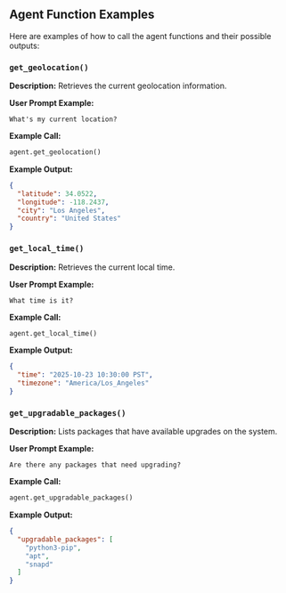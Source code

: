 ## Agent Function Examples

Here are examples of how to call the agent functions and their possible outputs:

### `get_geolocation()`

**Description:** Retrieves the current geolocation information.

**User Prompt Example:**
```
What's my current location?
```

**Example Call:**
```python
agent.get_geolocation()
```

**Example Output:**
```json
{
  "latitude": 34.0522,
  "longitude": -118.2437,
  "city": "Los Angeles",
  "country": "United States"
}
```

### `get_local_time()`

**Description:** Retrieves the current local time.

**User Prompt Example:**
```
What time is it?
```

**Example Call:**
```python
agent.get_local_time()
```

**Example Output:**
```json
{
  "time": "2025-10-23 10:30:00 PST",
  "timezone": "America/Los_Angeles"
}
```

### `get_upgradable_packages()`

**Description:** Lists packages that have available upgrades on the system.

**User Prompt Example:**
```
Are there any packages that need upgrading?
```

**Example Call:**
```python
agent.get_upgradable_packages()
```

**Example Output:**
```json
{
  "upgradable_packages": [
    "python3-pip",
    "apt",
    "snapd"
  ]
}
```